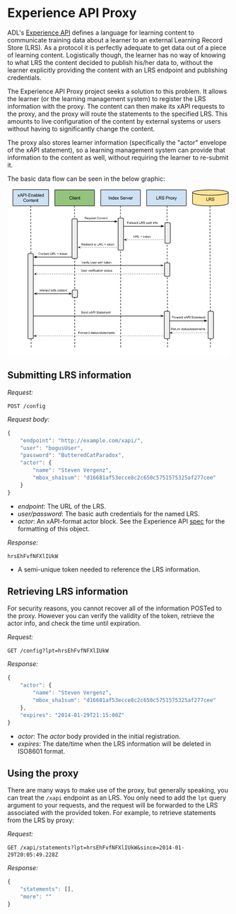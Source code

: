 # Experience API Proxy

ADL's [Experience API](https://github.com/adlnet/xAPI-Spec) defines a language for learning content to communicate
training data about a learner to an external Learning Record Store (LRS). As a protocol it is perfectly adequate to get
data out of a piece of learning content. Logistically though, the learner has no way of knowing to what LRS the content
decided to publish his/her data to, without the learner explicitly providing the content with an LRS endpoint and
publishing credentials.

The Experience API Proxy project seeks a solution to this problem. It allows the learner (or the learning management
system) to register the LRS information with the proxy. The content can then make its xAPI requests to the proxy, and
the proxy will route the statements to the specified LRS. This amounts to live configuration of the content by external
systems or users without having to significantly change the content.

The proxy also stores learner information (specifically the "actor" envelope of the xAPI statement), so a learning
management system can provide that information to the content as well, without requiring the learner to re-submit it.

The basic data flow can be seen in the below graphic:
  
![Proxy sequence diagram](xapi_sequence.png)

## Submitting LRS information

_Request:_

    POST /config

_Request body:_

```js
{
    "endpoint": "http://example.com/xapi/",
    "user": "bogusUser",
    "password": "ButteredCatParadox",
    "actor": {
        "name": "Steven Vergenz",
        "mbox_sha1sum": "d16681af53ecce8c2c650c5751575325af277cee"
    }
}
```

* _endpoint_: The URL of the LRS.
* _user/password_: The basic auth credentials for the named LRS.
* _actor_: An xAPI-format actor block. See the Experience API [spec](https://github.com/adlnet/xAPI-Spec/blob/master/xAPI.md#actor)
    for the formatting of this object.

_Response:_

    hrsEhFvfNFXlIUkW

* A semi-unique token needed to reference the LRS information.

## Retrieving LRS information

For security reasons, you cannot recover all of the information POSTed to the proxy. However you can verify the
validity of the token, retrieve the actor info, and check the time until expiration.

_Request:_

    GET /config?lpt=hrsEhFvfNFXlIUkW

_Response:_

```js
{
    "actor": {
        "name": "Steven Vergenz",
        "mbox_sha1sum": "d16681af53ecce8c2c650c5751575325af277cee"
    },
    "expires": "2014-01-29T21:15:00Z"
}
```

* _actor_: The _actor_ body provided in the initial registration.
* _expires_: The date/time when the LRS information will be deleted in ISO8601 format.

## Using the proxy

There are many ways to make use of the proxy, but generally speaking, you can treat the <code>/xapi</code>
endpoint as an LRS. You only need to add the <code>lpt</code> query argument to your requests, and the request
will be forwarded to the LRS associated with the provided token. For example, to
retrieve statements from the LRS by proxy:

_Request:_

    GET /xapi/statements?lpt=hrsEhFvfNFXlIUkW&since=2014-01-29T20:05:49.228Z

_Response:_

```js
{
    "statements": [],
    "more": ""
}
```